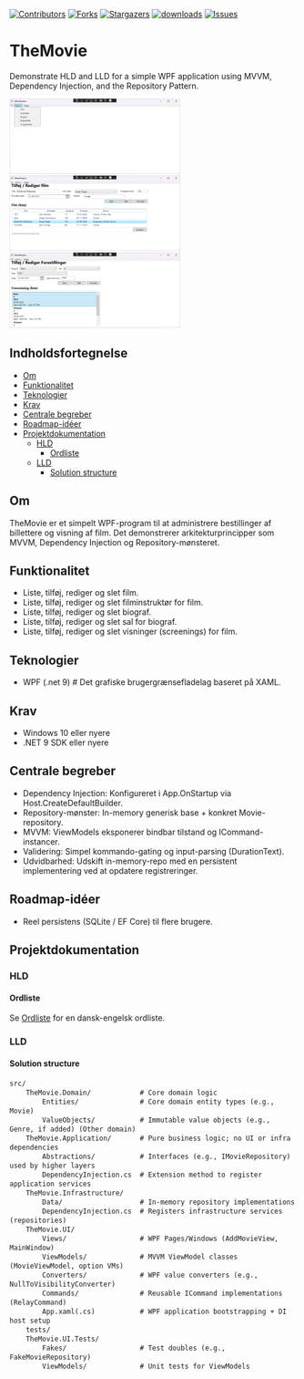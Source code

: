 ﻿<!-- BADGES V1 -->
[![Contributors][contributors-shield]][contributors-url]
[![Forks][forks-shield]][forks-url]
[![Stargazers][stars-shield]][stars-url]
[![downloads][downloads-shield]][downloads-url]
[![Issues][issues-shield]][issues-url]
# TheMovie
Demonstrate HLD and LLD for a simple WPF application using MVVM, Dependency Injection, and the Repository Pattern.

[![Screenshot-menu-admin][Screenshot-menu-admin]][Screenshot-menu-admin-url]
[![Screenshot-editMovieView][Screenshot-editMovieView]][Screenshot-editMovieView-url]
[![Screenshot-editScreeningView][Screenshot-editScreeningView]][Screenshot-editScreeningView-url]

## Indholdsfortegnelse
- [Om](#om)
- [Funktionalitet](#funktionalitet)
- [Teknologier](#teknologier)
- [Krav](#krav)
- [Centrale begreber](#centrale-begreber)
- [Roadmap-idéer](#roadmap-idéer)
- [Projektdokumentation](#projektdokumentation)
  - [HLD](#hld)
    - [Ordliste](#ordliste)
  - [LLD](#lld)
    - [Solution structure](#solution-structure)

## Om
TheMovie er et simpelt WPF-program til at administrere bestillinger af billettere og visning af film.
Det demonstrerer arkitekturprincipper som MVVM, Dependency Injection og Repository-mønsteret.

## Funktionalitet
- Liste, tilføj, rediger og slet film.
- Liste, tilføj, rediger og slet filminstruktør for film.
- Liste, tilføj, rediger og slet biograf.
- Liste, tilføj, rediger og slet sal for biograf.
- Liste, tilføj, rediger og slet visninger (screenings) for film.

## Teknologier
- WPF (.net 9)   # Det grafiske brugergrænsefladelag baseret på XAML.

## Krav
- Windows 10 eller nyere
- .NET 9 SDK eller nyere

## Centrale begreber

- Dependency Injection: Konfigureret i App.OnStartup via Host.CreateDefaultBuilder.
- Repository-mønster: In-memory generisk base + konkret Movie-repository.
- MVVM: ViewModels eksponerer bindbar tilstand og ICommand-instancer.
- Validering: Simpel kommando-gating og input-parsing (DurationText).
- Udvidbarhed: Udskift in-memory-repo med en persistent implementering ved at opdatere registreringer.

## Roadmap-idéer

- Reel persistens (SQLite / EF Core) til flere brugere.

## Projektdokumentation

### HLD

#### Ordliste

Se [Ordliste](https://github.com/DMOoF25/TheMovie/blob/master/docs/OrdListe.md) for en dansk-engelsk ordliste.


### LLD

#### Solution structure

```plaintext
src/
    TheMovie.Domain/            # Core domain logic
        Entities/               # Core domain entity types (e.g., Movie)
        ValueObjects/           # Immutable value objects (e.g., Genre, if added) (Other domain)
    TheMovie.Application/       # Pure business logic; no UI or infra dependencies
        Abstractions/           # Interfaces (e.g., IMovieRepository) used by higher layers
        DependencyInjection.cs  # Extension method to register application services
    TheMovie.Infrastructure/
        Data/                   # In-memory repository implementations
        DependencyInjection.cs  # Registers infrastructure services (repositories)
    TheMovie.UI/
        Views/                  # WPF Pages/Windows (AddMovieView, MainWindow)
        ViewModels/             # MVVM ViewModel classes (MovieViewModel, option VMs)
        Converters/             # WPF value converters (e.g., NullToVisibilityConverter)
        Commands/               # Reusable ICommand implementations (RelayCommand)
        App.xaml(.cs)           # WPF application bootstrapping + DI host setup
    tests/
    TheMovie.UI.Tests/
        Fakes/                  # Test doubles (e.g., FakeMovieRepository)
        ViewModels/             # Unit tests for ViewModels
```

<!-- ALL LINKS & IMAGES SHORTCUT ONLY HAVE EFFECTS WHEN THE REPO IS PUBLISH ACCESS -->

<!-- MARKDOWN LINKS & IMAGES -->
[contributors-shield]: https://img.shields.io/github/contributors/DMOoF25/TheMovie?style=for-the-badge
[contributors-url]: https://github.com/DMOoF25/TheMovie/graphs/contributors
[forks-shield]: https://img.shields.io/github/forks/DMOoF25/TheMovie?style=for-the-badge
[forks-url]: https://github.com/DMOoF25/TheMovie/network/members
[stars-shield]: https://img.shields.io/github/stars/DMOoF25/TheMovie?style=for-the-badge
[stars-url]: https://github.com/DMOoF25/TheMovie/stargazers
[downloads-shield]: https://img.shields.io/github/downloads/DMOoF25/TheMovie/total?style=for-the-badge
[downloads-url]: https://github.com/DMOoF25/TheMovie/releases
[issues-shield]: https://img.shields.io/github/issues/DMOoF25/TheMovie?style=for-the-badge
[issues-url]: https://github.com/DMOoF25/TheMovie/issues
[license-shield]: https://img.shields.io/github/license/DMOoF25/TheMovie?style=for-the-badge
[license-url]: https://github.com/DMOoF25/TheMovie/blob/master/LICENSE
[Repos-size-shield]: https://img.shields.io/github/repo-size/DMOoF25/Dotnet.PfxCertificateManager?style=for-the-badge

[Glossery-url]: https://github.com/DMOoF25/TheMovie/blob/master/docs/OrdListe.md

[Screenshot-menu-admin]: https://raw.githubusercontent.com/DMOoF25/TheMovie/master/images/screenshots/small/Screenshot-menu-admin.png
[Screenshot-menu-admin-url]: https://github.com/DMOoF25/TheMovie/blob/master/images/screenshots/Screenshot-menu-admin.png
[Screenshot-editMovieView]: https://raw.githubusercontent.com/DMOoF25/TheMovie/master/images/screenshots/small/Screenshot-editMovieView.png
[Screenshot-editMovieView-url]: https://github.com/DMOoF25/TheMovie/blob/master/images/screenshots/Screenshot-editMovieView.png
[Screenshot-editScreeningView]: https://raw.githubusercontent.com/DMOoF25/TheMovie/master/images/screenshots/small/Screenshot-editScreeningView.png
[Screenshot-editScreeningView-url]: https://github.com/DMOoF25/TheMovie/blob/master/images/screenshots/Screenshot-editScreeningView.png
